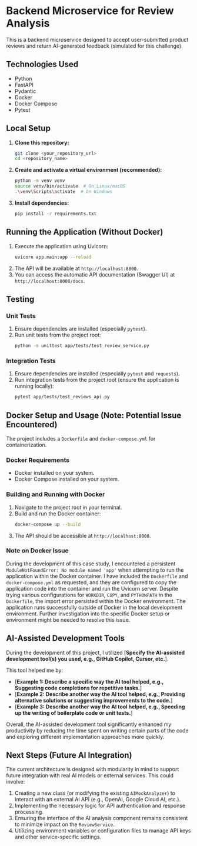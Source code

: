 # Backend Microservice for Review Analysis

This is a backend microservice designed to accept user-submitted product reviews and return AI-generated feedback (simulated for this challenge).

## Technologies Used

* Python
* FastAPI
* Pydantic
* Docker
* Docker Compose
* Pytest

## Local Setup

1.  **Clone this repository:**
    ```bash
    git clone <your_repository_url>
    cd <repository_name>
    ```

2.  **Create and activate a virtual environment (recommended):**
    ```bash
    python -m venv venv
    source venv/bin/activate  # On Linux/macOS
    .\venv\Scripts\activate  # On Windows
    ```

3.  **Install dependencies:**
    ```bash
    pip install -r requirements.txt
    ```

## Running the Application (Without Docker)

1.  Execute the application using Uvicorn:
    ```bash
    uvicorn app.main:app --reload
    ```
2.  The API will be available at `http://localhost:8000`.
3.  You can access the automatic API documentation (Swagger UI) at `http://localhost:8000/docs`.

## Testing

### Unit Tests

1.  Ensure dependencies are installed (especially `pytest`).
2.  Run unit tests from the project root:
    ```bash
    python -m unittest app/tests/test_review_service.py
    ```

### Integration Tests

1.  Ensure dependencies are installed (especially `pytest` and `requests`).
2.  Run integration tests from the project root (ensure the application is running locally):
    ```bash
    pytest app/tests/test_reviews_api.py
    ```

## Docker Setup and Usage (Note: Potential Issue Encountered)

The project includes a `Dockerfile` and `docker-compose.yml` for containerization.

### Docker Requirements

* Docker installed on your system.
* Docker Compose installed on your system.

### Building and Running with Docker

1.  Navigate to the project root in your terminal.
2.  Build and run the Docker container:
    ```bash
    docker-compose up --build
    ```
3.  The API should be accessible at `http://localhost:8000`.

### Note on Docker Issue

During the development of this case study, I encountered a persistent `ModuleNotFoundError: No module named 'app'` when attempting to run the application within the Docker container. I have included the `Dockerfile` and `docker-compose.yml` as requested, and they are configured to copy the application code into the container and run the Uvicorn server. Despite trying various configurations for `WORKDIR`, `COPY`, and `PYTHONPATH` in the `Dockerfile`, the import error persisted within the Docker environment. The application runs successfully outside of Docker in the local development environment. Further investigation into the specific Docker setup or environment might be needed to resolve this issue.

## AI-Assisted Development Tools

During the development of this project, I utilized [**Specify the AI-assisted development tool(s) you used, e.g., GitHub Copilot, Cursor, etc.**].

This tool helped me by:

* [**Example 1: Describe a specific way the AI tool helped, e.g., Suggesting code completions for repetitive tasks.**]
* [**Example 2: Describe another way the AI tool helped, e.g., Providing alternative solutions or suggesting improvements to the code.**]
* [**Example 3: Describe another way the AI tool helped, e.g., Speeding up the writing of boilerplate code or unit tests.**]

Overall, the AI-assisted development tool significantly enhanced my productivity by reducing the time spent on writing certain parts of the code and exploring different implementation approaches more quickly.

## Next Steps (Future AI Integration)

The current architecture is designed with modularity in mind to support future integration with real AI models or external services. This could involve:

1.  Creating a new class (or modifying the existing `AIMockAnalyzer`) to interact with an external AI API (e.g., OpenAI, Google Cloud AI, etc.).
2.  Implementing the necessary logic for API authentication and response processing.
3.  Ensuring the interface of the AI analysis component remains consistent to minimize impact on the `ReviewService`.
4.  Utilizing environment variables or configuration files to manage API keys and other service-specific settings.